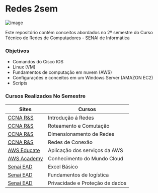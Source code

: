 # Redes 2sem

![image](https://user-images.githubusercontent.com/78046279/124523167-4c69c880-ddcc-11eb-901d-a1e4ebecc638.png)

Este repositório contém conceitos abordados no 2º semestre do Curso Técnico de Redes de Computadores - SENAI de Informática

### Objetivos

- Comandos do Cisco IOS
- Linux (VM)
- Fundamentos de computação em nuvem (AWS)
- Configurações e conceitos em um Windows Server (AMAZON EC2)
- Scripts

### Cursos Realizados No Semestre 

Sites | Cursos 
----  | ----
[CCNA  R&S](https://www.netacad.com/) | Introdução á Redes
[CCNA R&S](https://www.netacad.com/) |  Roteamento e Comutação 
[CCNA R&S](https://www.netacad.com/) | Dimensionamento de Redes 
[CCNA R&S](https://www.netacad.com/) |  Redes de Conexão
[AWS Educate](https://aws.amazon.com/) | Aplicação dos serviços da AWS
[AWS Academy](https://aws.amazon.com/) |  Conhecimento do Mundo  Cloud
[Senai EAD](https://ead.sp.senai.br/) | Excel Básico
[Senai EAD](https://ead.sp.senai.br/) | Fundamentos de logística
[Senai EAD](https://ead.sp.senai.br/) | Privacidade e Proteção de dados 
